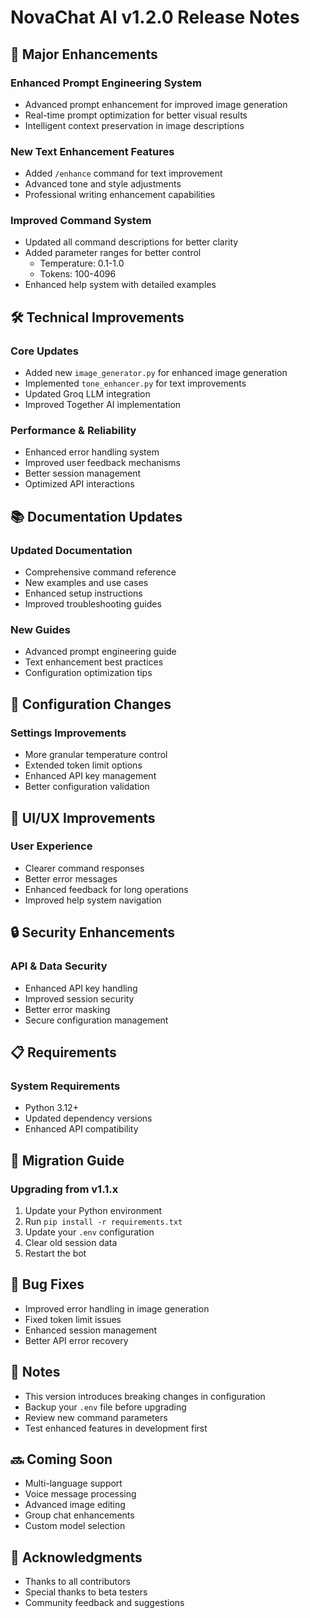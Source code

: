 # NovaChat AI v1.2.0 Release Notes

## 🚀 Major Enhancements

### Enhanced Prompt Engineering System
- Advanced prompt enhancement for improved image generation
- Real-time prompt optimization for better visual results
- Intelligent context preservation in image descriptions

### New Text Enhancement Features
- Added `/enhance` command for text improvement
- Advanced tone and style adjustments
- Professional writing enhancement capabilities

### Improved Command System
- Updated all command descriptions for better clarity
- Added parameter ranges for better control
  - Temperature: 0.1-1.0
  - Tokens: 100-4096
- Enhanced help system with detailed examples

## 🛠️ Technical Improvements

### Core Updates
- Added new `image_generator.py` for enhanced image generation
- Implemented `tone_enhancer.py` for text improvements
- Updated Groq LLM integration
- Improved Together AI implementation

### Performance & Reliability
- Enhanced error handling system
- Improved user feedback mechanisms
- Better session management
- Optimized API interactions

## 📚 Documentation Updates

### Updated Documentation
- Comprehensive command reference
- New examples and use cases
- Enhanced setup instructions
- Improved troubleshooting guides

### New Guides
- Advanced prompt engineering guide
- Text enhancement best practices
- Configuration optimization tips

## 🔧 Configuration Changes

### Settings Improvements
- More granular temperature control
- Extended token limit options
- Enhanced API key management
- Better configuration validation

## 🎨 UI/UX Improvements

### User Experience
- Clearer command responses
- Better error messages
- Enhanced feedback for long operations
- Improved help system navigation

## 🔒 Security Enhancements

### API & Data Security
- Enhanced API key handling
- Improved session security
- Better error masking
- Secure configuration management

## 📋 Requirements

### System Requirements
- Python 3.12+
- Updated dependency versions
- Enhanced API compatibility

## 🔄 Migration Guide

### Upgrading from v1.1.x
1. Update your Python environment
2. Run `pip install -r requirements.txt`
3. Update your `.env` configuration
4. Clear old session data
5. Restart the bot

## 🐛 Bug Fixes
- Improved error handling in image generation
- Fixed token limit issues
- Enhanced session management
- Better API error recovery

## 📝 Notes
- This version introduces breaking changes in configuration
- Backup your `.env` file before upgrading
- Review new command parameters
- Test enhanced features in development first

## 🔜 Coming Soon
- Multi-language support
- Voice message processing
- Advanced image editing
- Group chat enhancements
- Custom model selection

## 🙏 Acknowledgments
- Thanks to all contributors
- Special thanks to beta testers
- Community feedback and suggestions
